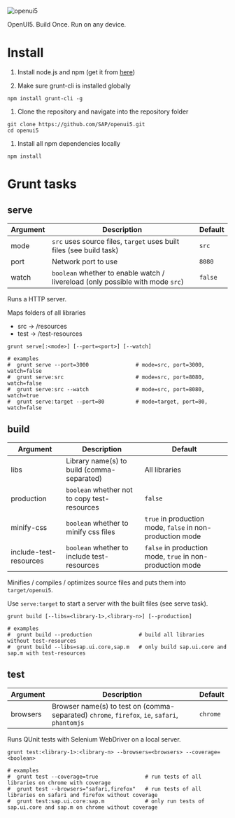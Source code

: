 ![openui5](http://openui5.org/images/OpenUI5_new_big_side.png)

OpenUI5. Build Once. Run on any device.

# Install

1. Install node.js and npm (get it from [here](http:nodejs.org))

1. Make sure grunt-cli is installed globally
```
npm install grunt-cli -g
```

1. Clone the repository and navigate into the repository folder
```
git clone https://github.com/SAP/openui5.git
cd openui5
```

1. Install all npm dependencies locally
```
npm install
```

# Grunt tasks

## serve ##

Argument | Description                                                                    | Default
-------- | ------------------------------------------------------------------------------ | -------
mode     | `src` uses source files, `target` uses built files (see build task)            | `src`
port     | Network port to use                                                            | `8080`
watch    | `boolean` whether to enable watch / livereload (only possible with mode `src`) | `false`

Runs a HTTP server.

Maps folders of all libraries
- src -> /resources
- test -> /test-resources

```
grunt serve[:<mode>] [--port=<port>] [--watch]

# examples
#  grunt serve --port=3000               # mode=src, port=3000, watch=false
#  grunt serve:src                       # mode=src, port=8080, watch=false
#  grunt serve:src --watch               # mode=src, port=8080, watch=true
#  grunt serve:target --port=80          # mode=target, port=80, watch=false
```

## build ##

Argument               | Description                                  | Default
---------------------- | -------------------------------------------- | -------------
libs                   | Library name(s) to build (comma-separated)   | All libraries
production             | `boolean` whether not to copy test-resources | `false`
minify-css             | `boolean` whether to minify css files        | `true` in production mode, `false` in non-production mode
include-test-resources | `boolean` whether to include test-resources  | `false` in production mode, `true` in non-production mode

Minifies / compiles / optimizes source files and puts them into
`target/openui5`.

Use ```serve:target``` to start a server with the built files (see serve task).

```
grunt build [--libs=<library-1>,<library-n>] [--production]

# examples
#  grunt build --production               # build all libraries without test-resources
#  grunt build --libs=sap.ui.core,sap.m   # only build sap.ui.core and sap.m with test-resources
```

## test ##

Argument   | Description                                                                                   | Default
---------- | --------------------------------------------------------------------------------------------- | -------------
browsers   | Browser name(s) to test on (comma-separated) `chrome`, `firefox`, `ie`, `safari`, `phantomjs` | `chrome`

Runs QUnit tests with Selenium WebDriver on a local server.

```
grunt test:<library-1>:<library-n> --browsers=<browsers> --coverage=<boolean>

# examples
#  grunt test --coverage=true               # run tests of all libraries on chrome with coverage
#  grunt test --browsers="safari,firefox"   # run tests of all libraries on safari and firefox without coverage
#  grunt test:sap.ui.core:sap.m             # only run tests of sap.ui.core and sap.m on chrome without coverage
```
